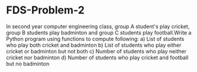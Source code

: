 # FDS-Problem-2
In second year computer engineering class, group A student's play cricket, group B students play badminton and group C students play football.Write a Python program using functions to compute following:  a) List of students who play both cricket and badminton   b) List of students who play either cricket or badminton but not both  c) Number of students who play neither cricket nor badminton  d) Number of students who play cricket and football but no badminton

